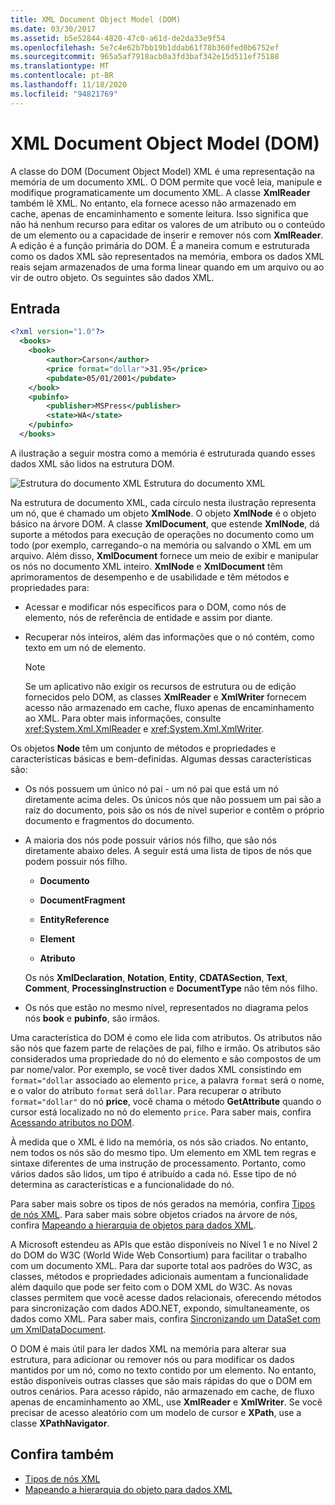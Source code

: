 ```yaml
---
title: XML Document Object Model (DOM)
ms.date: 03/30/2017
ms.assetid: b5e52844-4820-47c0-a61d-de2da33e9f54
ms.openlocfilehash: 5e7c4e62b7bb19b1ddab61f78b360fed0b6752ef
ms.sourcegitcommit: 965a5af7918acb0a3fd3baf342e15d511ef75188
ms.translationtype: MT
ms.contentlocale: pt-BR
ms.lasthandoff: 11/18/2020
ms.locfileid: "94821769"
---
```

# <a name="xml-document-object-model-dom"></a>XML Document Object Model (DOM)

A classe do DOM (Document Object Model) XML é uma representação na memória de um documento XML. O DOM permite que você leia, manipule e modifique programaticamente um documento XML. A classe **XmlReader** também lê XML. No entanto, ela fornece acesso não armazenado em cache, apenas de encaminhamento e somente leitura. Isso significa que não há nenhum recurso para editar os valores de um atributo ou o conteúdo de um elemento ou a capacidade de inserir e remover nós com **XmlReader**. A edição é a função primária do DOM. É a maneira comum e estruturada como os dados XML são representados na memória, embora os dados XML reais sejam armazenados de uma forma linear quando em um arquivo ou ao vir de outro objeto. Os seguintes são dados XML.

## <a name="input"></a>Entrada

```xml
<?xml version="1.0"?>
  <books>
    <book>
        <author>Carson</author>
        <price format="dollar">31.95</price>
        <pubdate>05/01/2001</pubdate>
    </book>
    <pubinfo>
        <publisher>MSPress</publisher>
        <state>WA</state>
    </pubinfo>
  </books>
```

A ilustração a seguir mostra como a memória é estruturada quando esses dados XML são lidos na estrutura DOM.

![Estrutura do documento XML](media/xml-to-domtree.gif "XML_To_DOMTree") Estrutura do documento XML

Na estrutura de documento XML, cada círculo nesta ilustração representa um nó, que é chamado um objeto **XmlNode**. O objeto **XmlNode** é o objeto básico na árvore DOM. A classe **XmlDocument**, que estende **XmlNode**, dá suporte a métodos para execução de operações no documento como um todo (por exemplo, carregando-o na memória ou salvando o XML em um arquivo. Além disso, **XmlDocument** fornece um meio de exibir e manipular os nós no documento XML inteiro. **XmlNode** e **XmlDocument** têm aprimoramentos de desempenho e de usabilidade e têm métodos e propriedades para:

- Acessar e modificar nós específicos para o DOM, como nós de elemento, nós de referência de entidade e assim por diante.

- Recuperar nós inteiros, além das informações que o nó contém, como texto em um nó de elemento.

  > [!NOTE]
  > Se um aplicativo não exigir os recursos de estrutura ou de edição fornecidos pelo DOM, as classes **XmlReader** e **XmlWriter** fornecem acesso não armazenado em cache, fluxo apenas de encaminhamento ao XML. Para obter mais informações, consulte <xref:System.Xml.XmlReader> e <xref:System.Xml.XmlWriter>.

Os objetos **Node** têm um conjunto de métodos e propriedades e características básicas e bem-definidas. Algumas dessas características são:

- Os nós possuem um único nó pai - um nó pai que está um nó diretamente acima deles. Os únicos nós que não possuem um pai são a raiz do documento, pois são os nós de nível superior e contêm o próprio documento e fragmentos do documento.

- A maioria dos nós pode possuir vários nós filho, que são nós diretamente abaixo deles. A seguir está uma lista de tipos de nós que podem possuir nós filho.

  - **Documento**

  - **DocumentFragment**

  - **EntityReference**

  - **Element**

  - **Atributo**

  Os nós **XmlDeclaration**, **Notation**, **Entity**, **CDATASection**, **Text**, **Comment**, **ProcessingInstruction** e **DocumentType** não têm nós filho.

- Os nós que estão no mesmo nível, representados no diagrama pelos nós **book** e **pubinfo**, são irmãos.

Uma característica do DOM é como ele lida com atributos. Os atributos não são nós que fazem parte de relações de pai, filho e irmão. Os atributos são considerados uma propriedade do nó do elemento e são compostos de um par nome/valor. Por exemplo, se você tiver dados XML consistindo em `format="dollar` associado ao elemento `price`, a palavra `format` será o nome, e o valor do atributo `format` será `dollar`. Para recuperar o atributo `format="dollar"` do nó **price**, você chama o método **GetAttribute** quando o cursor está localizado no nó do elemento `price`. Para saber mais, confira [Acessando atributos no DOM](accessing-attributes-in-the-dom.md).

À medida que o XML é lido na memória, os nós são criados. No entanto, nem todos os nós são do mesmo tipo. Um elemento em XML tem regras e sintaxe diferentes de uma instrução de processamento. Portanto, como vários dados são lidos, um tipo é atribuído a cada nó. Esse tipo de nó determina as características e a funcionalidade do nó.

Para saber mais sobre os tipos de nós gerados na memória, confira [Tipos de nós XML](types-of-xml-nodes.md). Para saber mais sobre objetos criados na árvore de nós, confira [Mapeando a hierarquia de objetos para dados XML](mapping-the-object-hierarchy-to-xml-data.md).

A Microsoft estendeu as APIs que estão disponíveis no Nível 1 e no Nível 2 do DOM do W3C (World Wide Web Consortium) para facilitar o trabalho com um documento XML. Para dar suporte total aos padrões do W3C, as classes, métodos e propriedades adicionais aumentam a funcionalidade além daquilo que pode ser feito com o DOM XML do W3C. As novas classes permitem que você acesse dados relacionais, oferecendo métodos para sincronização com dados ADO.NET, expondo, simultaneamente, os dados como XML. Para saber mais, confira [Sincronizando um DataSet com um XmlDataDocument](../../../framework/data/adonet/dataset-datatable-dataview/dataset-and-xmldatadocument-synchronization.md).

O DOM é mais útil para ler dados XML na memória para alterar sua estrutura, para adicionar ou remover nós ou para modificar os dados mantidos por um nó, como no texto contido por um elemento. No entanto, estão disponíveis outras classes que são mais rápidas do que o DOM em outros cenários. Para acesso rápido, não armazenado em cache, de fluxo apenas de encaminhamento ao XML, use **XmlReader** e **XmlWriter**. Se você precisar de acesso aleatório com um modelo de cursor e **XPath**, use a classe **XPathNavigator**.

## <a name="see-also"></a>Confira também

- [Tipos de nós XML](types-of-xml-nodes.md)
- [Mapeando a hierarquia do objeto para dados XML](mapping-the-object-hierarchy-to-xml-data.md)
